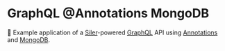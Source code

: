 # GraphQL @Annotations MongoDB

🍹 Example application of a [Siler](https://github.com/leocavalcante/siler)-powered [GraphQL](https://graphql.org/) API using [Annotations](https://www.doctrine-project.org/projects/doctrine-annotations/en/1.10/index.html) and [MongoDB](https://www.mongodb.com/).
